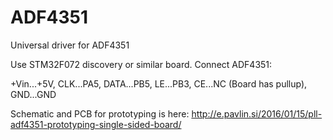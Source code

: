 # ADF4351
Universal driver for ADF4351


Use STM32F072 discovery or similar board. Connect ADF4351:

+Vin...+5V, 
CLK...PA5, 
DATA...PB5, 
LE...PB3, 
CE...NC (Board has pullup), 
GND...GND 


Schematic and PCB for prototyping is here:
http://e.pavlin.si/2016/01/15/pll-adf4351-prototyping-single-sided-board/
